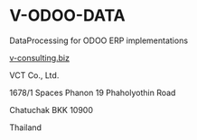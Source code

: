 # V-ODOO-DATA

DataProcessing for ODOO ERP implementations

[v-consulting.biz](v-consulting.biz)

VCT Co., Ltd.

1678/1 Spaces Phanon 19 Phaholyothin Road 

Chatuchak BKK 10900 

Thailand


